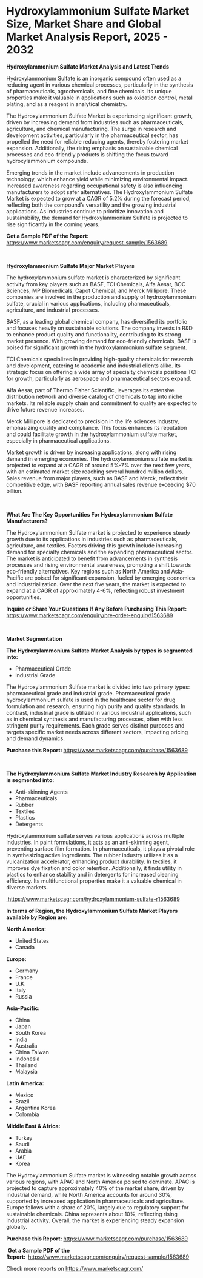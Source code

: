 <p><h1>Hydroxylammonium Sulfate Market Size, Market Share and Global Market Analysis Report, 2025 - 2032</h1></p><p><strong>Hydroxylammonium Sulfate Market Analysis and Latest Trends</strong></p>
<p><p>Hydroxylammonium Sulfate is an inorganic compound often used as a reducing agent in various chemical processes, particularly in the synthesis of pharmaceuticals, agrochemicals, and fine chemicals. Its unique properties make it valuable in applications such as oxidation control, metal plating, and as a reagent in analytical chemistry.</p><p>The Hydroxylammonium Sulfate Market is experiencing significant growth, driven by increasing demand from industries such as pharmaceuticals, agriculture, and chemical manufacturing. The surge in research and development activities, particularly in the pharmaceutical sector, has propelled the need for reliable reducing agents, thereby fostering market expansion. Additionally, the rising emphasis on sustainable chemical processes and eco-friendly products is shifting the focus toward hydroxylammonium compounds.</p><p>Emerging trends in the market include advancements in production technology, which enhance yield while minimizing environmental impact. Increased awareness regarding occupational safety is also influencing manufacturers to adopt safer alternatives. The Hydroxylammonium Sulfate Market is expected to grow at a CAGR of 5.2% during the forecast period, reflecting both the compound’s versatility and the growing industrial applications. As industries continue to prioritize innovation and sustainability, the demand for Hydroxylammonium Sulfate is projected to rise significantly in the coming years.</p></p>
<p><strong>Get a Sample PDF of the Report:&nbsp;</strong> <a href="https://www.marketscagr.com/enquiry/request-sample/1563689?utm_campaign=3019&utm_medium=2&utm_source=Github&utm_content=ia&utm_term=02042025&utm_id=hydroxylammonium-sulfate">https://www.marketscagr.com/enquiry/request-sample/1563689</a></p>
<p>&nbsp;</p>
<p><strong>Hydroxylammonium Sulfate Major Market Players</strong></p>
<p><p>The hydroxylammonium sulfate market is characterized by significant activity from key players such as BASF, TCI Chemicals, Alfa Aesar, BOC Sciences, MP Biomedicals, Capot Chemical, and Merck Millipore. These companies are involved in the production and supply of hydroxylammonium sulfate, crucial in various applications, including pharmaceuticals, agriculture, and industrial processes.</p><p>BASF, as a leading global chemical company, has diversified its portfolio and focuses heavily on sustainable solutions. The company invests in R&D to enhance product quality and functionality, contributing to its strong market presence. With growing demand for eco-friendly chemicals, BASF is poised for significant growth in the hydroxylammonium sulfate segment.</p><p>TCI Chemicals specializes in providing high-quality chemicals for research and development, catering to academic and industrial clients alike. Its strategic focus on offering a wide array of specialty chemicals positions TCI for growth, particularly as aerospace and pharmaceutical sectors expand.</p><p>Alfa Aesar, part of Thermo Fisher Scientific, leverages its extensive distribution network and diverse catalog of chemicals to tap into niche markets. Its reliable supply chain and commitment to quality are expected to drive future revenue increases.</p><p>Merck Millipore is dedicated to precision in the life sciences industry, emphasizing quality and compliance. This focus enhances its reputation and could facilitate growth in the hydroxylammonium sulfate market, especially in pharmaceutical applications.</p><p>Market growth is driven by increasing applications, along with rising demand in emerging economies. The hydroxylammonium sulfate market is projected to expand at a CAGR of around 5%-7% over the next few years, with an estimated market size reaching several hundred million dollars. Sales revenue from major players, such as BASF and Merck, reflect their competitive edge, with BASF reporting annual sales revenue exceeding $70 billion.</p></p>
<p>&nbsp;</p>
<p><strong>What Are The Key Opportunities For Hydroxylammonium Sulfate Manufacturers?</strong></p>
<p><p>The Hydroxylammonium Sulfate market is projected to experience steady growth due to its applications in industries such as pharmaceuticals, agriculture, and textiles. Factors driving this growth include increasing demand for specialty chemicals and the expanding pharmaceutical sector. The market is anticipated to benefit from advancements in synthesis processes and rising environmental awareness, prompting a shift towards eco-friendly alternatives. Key regions such as North America and Asia-Pacific are poised for significant expansion, fueled by emerging economies and industrialization. Over the next five years, the market is expected to expand at a CAGR of approximately 4-6%, reflecting robust investment opportunities.</p></p>
<p><strong>Inquire or Share Your Questions If Any Before Purchasing This Report:</strong> <a href="https://www.marketscagr.com/enquiry/pre-order-enquiry/1563689?utm_campaign=3019&utm_medium=2&utm_source=Github&utm_content=ia&utm_term=02042025&utm_id=hydroxylammonium-sulfate">https://www.marketscagr.com/enquiry/pre-order-enquiry/1563689</a></p>
<p>&nbsp;</p>
<p><strong>Market Segmentation</strong></p>
<p><strong>The Hydroxylammonium Sulfate Market Analysis by types is segmented into:</strong></p>
<p><ul><li>Pharmaceutical Grade</li><li>Industrial Grade</li></ul></p>
<p><p>The Hydroxylammonium Sulfate market is divided into two primary types: pharmaceutical grade and industrial grade. Pharmaceutical grade hydroxylammonium sulfate is used in the healthcare sector for drug formulation and research, ensuring high purity and quality standards. In contrast, industrial grade is utilized in various industrial applications, such as in chemical synthesis and manufacturing processes, often with less stringent purity requirements. Each grade serves distinct purposes and targets specific market needs across different sectors, impacting pricing and demand dynamics.</p></p>
<p><strong>Purchase this Report:&nbsp;</strong><a href="https://www.marketscagr.com/purchase/1563689?utm_campaign=3019&utm_medium=2&utm_source=Github&utm_content=ia&utm_term=02042025&utm_id=hydroxylammonium-sulfate">https://www.marketscagr.com/purchase/1563689</a></p>
<p>&nbsp;</p>
<p><strong>The Hydroxylammonium Sulfate Market Industry Research by Application is segmented into:</strong></p>
<p><ul><li>Anti-skinning Agents</li><li>Pharmaceuticals</li><li>Rubber</li><li>Textiles</li><li>Plastics</li><li>Detergents</li></ul></p>
<p><p>Hydroxylammonium sulfate serves various applications across multiple industries. In paint formulations, it acts as an anti-skinning agent, preventing surface film formation. In pharmaceuticals, it plays a pivotal role in synthesizing active ingredients. The rubber industry utilizes it as a vulcanization accelerator, enhancing product durability. In textiles, it improves dye fixation and color retention. Additionally, it finds utility in plastics to enhance stability and in detergents for increased cleaning efficiency. Its multifunctional properties make it a valuable chemical in diverse markets.</p></p>
<p><a href="https://www.marketscagr.com/hydroxylammonium-sulfate-r1563689?utm_campaign=3019&utm_medium=2&utm_source=Github&utm_content=ia&utm_term=02042025&utm_id=hydroxylammonium-sulfate">&nbsp;https://www.marketscagr.com/hydroxylammonium-sulfate-r1563689</a></p>
<p><strong>In terms of Region, the Hydroxylammonium Sulfate Market Players available by Region are:</strong></p>
<p>
    <p> <strong> North America: </strong>
        <ul>
            <li>United States</li>
            <li>Canada</li>
        </ul>
        </p> 
    <p> <strong> Europe: </strong>
        <ul>
            <li>Germany</li>
            <li>France</li>
            <li>U.K.</li>
            <li>Italy</li>
            <li>Russia</li>
        </ul>
        </p> 
    <p> <strong> Asia-Pacific: </strong>
        <ul>
            <li>China</li>
            <li>Japan</li>
            <li>South Korea</li>
            <li>India</li>
            <li>Australia</li>
            <li>China Taiwan</li>
            <li>Indonesia</li>
            <li>Thailand</li>
            <li>Malaysia</li>
        </ul>
        </p> 
    <p> <strong> Latin America: </strong>
        <ul>
            <li>Mexico</li>
            <li>Brazil</li>
            <li>Argentina Korea</li>
            <li>Colombia</li>
        </ul>
        </p> 
    <p> <strong> Middle East & Africa: </strong>
        <ul>
            <li>Turkey</li>
            <li>Saudi</li>
            <li>Arabia</li>
            <li>UAE</li>
            <li>Korea</li>
        </ul>
    </p>
    </p>
<p><p>The Hydroxylammonium Sulfate market is witnessing notable growth across various regions, with APAC and North America poised to dominate. APAC is projected to capture approximately 40% of the market share, driven by industrial demand, while North America accounts for around 30%, supported by increased application in pharmaceuticals and agriculture. Europe follows with a share of 20%, largely due to regulatory support for sustainable chemicals. China represents about 10%, reflecting rising industrial activity. Overall, the market is experiencing steady expansion globally.</p></p>
<p><strong>Purchase this Report: </strong><a href="https://www.marketscagr.com/purchase/1563689?utm_campaign=3019&utm_medium=2&utm_source=Github&utm_content=ia&utm_term=02042025&utm_id=hydroxylammonium-sulfate">https://www.marketscagr.com/purchase/1563689</a></p>
<p>&nbsp;<strong>Get a Sample PDF of the Report:&nbsp;&nbsp;</strong><a href="https://www.marketscagr.com/enquiry/request-sample/1563689?utm_campaign=3019&utm_medium=2&utm_source=Github&utm_content=ia&utm_term=02042025&utm_id=hydroxylammonium-sulfate">https://www.marketscagr.com/enquiry/request-sample/1563689</a></p>
<p><strong></strong></p>
<p>Check more reports on <a href="https://www.marketscagr.com/?utm_campaign=3019&utm_medium=2&utm_source=Github&utm_content=ia&utm_term=02042025&utm_id=hydroxylammonium-sulfate">https://www.marketscagr.com/</a></p>